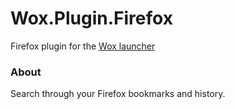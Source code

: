 Wox.Plugin.Firefox
==================

Firefox plugin for the [Wox launcher](https://github.com/qianlifeng/Wox)

### About

Search through your Firefox bookmarks and history.